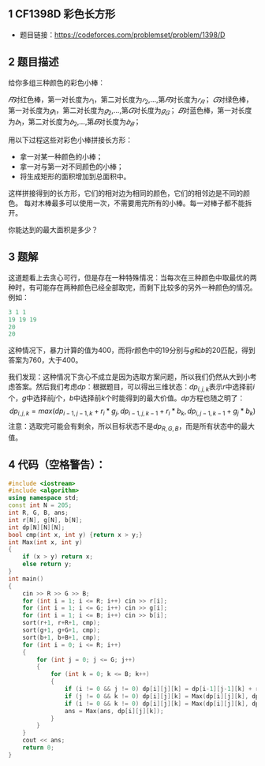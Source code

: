## 1 CF1398D 彩色长方形
- 题目链接：https://codeforces.com/problemset/problem/1398/D

## 2 题目描述
给你多组三种颜色的彩色小棒：

$𝑅$对红色棒，第一对长度为$𝑟_1$，第二对长度为$𝑟_2$,...,第$𝑅$对长度为$𝑟_𝑅$；
$𝐺$对绿色棒，第一对长度为$𝑔_1$，第二对长度为$𝑔_2$,...,第$𝐺$对长度为$𝑔_𝐺$；
$𝐵$对蓝色棒，第一对长度为$𝑏_1$，第二对长度为$𝑏_2$,...,第$𝐵$对长度为$𝑏_𝐵$；

用以下过程这些对彩色小棒拼接长方形：
- 拿一对某一种颜色的小棒；
- 拿一对与第一对不同颜色的小棒；
- 将生成矩形的面积增加到总面积中。

这样拼接得到的长方形，它们的相对边为相同的颜色，它们的相邻边是不同的颜色。
每对木棒最多可以使用一次，不需要用完所有的小棒。每一对棒子都不能拆开。

你能达到的最大面积是多少？

## 3 题解

这道题看上去贪心可行，但是存在一种特殊情况：当每次在三种颜色中取最优的两种时，有可能存在两种颜色已经全部取完，而剩下比较多的另外一种颜色的情况。例如：

```c++
3 1 1
19 19 19
20
20
```

这种情况下，暴力计算的值为$400$，而将$r$颜色中的$19$分别与$g$和$b$的$20$匹配，得到答案为$760$，大于$400$。

我们发现：这种情况下贪心不成立是因为选取方案问题，所以我们仍然从大到小考虑答案。然后我们考虑$dp$：根据题目，可以得出三维状态：$dp_{i, j, k}$表示$r$中选择前$i$个，$g$中选择前$j$个，$b$中选择前$k$个时能得到的最大价值。$dp$方程也随之明了：
$$
dp_{i, j, k} = max(dp_{i-1, j-1, k} + r_i * g_j, dp_{i-1, j, k-1} + r_i * b_k, dp_{i, j-1, k-1} + g_j * b_k)
$$
注意：选取完可能会有剩余，所以目标状态不是$dp_{R, G, B}$，而是所有状态中的最大值。

## 4 代码（空格警告）：

```c++
#include <iostream>
#include <algorithm>
using namespace std;
const int N = 205;
int R, G, B, ans;
int r[N], g[N], b[N];
int dp[N][N][N];
bool cmp(int x, int y) {return x > y;}
int Max(int x, int y)
{
    if (x > y) return x;
    else return y;
}
int main()
{
    cin >> R >> G >> B;
    for (int i = 1; i <= R; i++) cin >> r[i];
    for (int i = 1; i <= G; i++) cin >> g[i];
    for (int i = 1; i <= B; i++) cin >> b[i];
    sort(r+1, r+R+1, cmp);
    sort(g+1, g+G+1, cmp);
    sort(b+1, b+B+1, cmp);
    for (int i = 0; i <= R; i++)
    {
        for (int j = 0; j <= G; j++)
        {
            for (int k = 0; k <= B; k++)
            {
                if (i != 0 && j != 0) dp[i][j][k] = dp[i-1][j-1][k] + r[i] * g[j];
                if (j != 0 && k != 0) dp[i][j][k] = Max(dp[i][j][k], dp[i][j-1][k-1] + g[j] * b[k]);
                if (i != 0 && k != 0) dp[i][j][k] = Max(dp[i][j][k], dp[i-1][j][k-1] + r[i] * b[k]);
                ans = Max(ans, dp[i][j][k]);
            }
        }
    }
    cout << ans;
    return 0;
}
```

